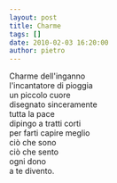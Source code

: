 ```yaml
---
layout: post
title: Charme
tags: []
date: 2010-02-03 16:20:00
author: pietro
---
```

Charme dell'inganno<br/>l'incantatore di pioggia<br/>un piccolo cuore<br/>disegnato sinceramente<br/>tutta la pace<br/>dipingo a tratti corti<br/>per farti capire meglio<br/>ciò che sono<br/>ciò che sento<br/>ogni dono<br/>a te divento.
